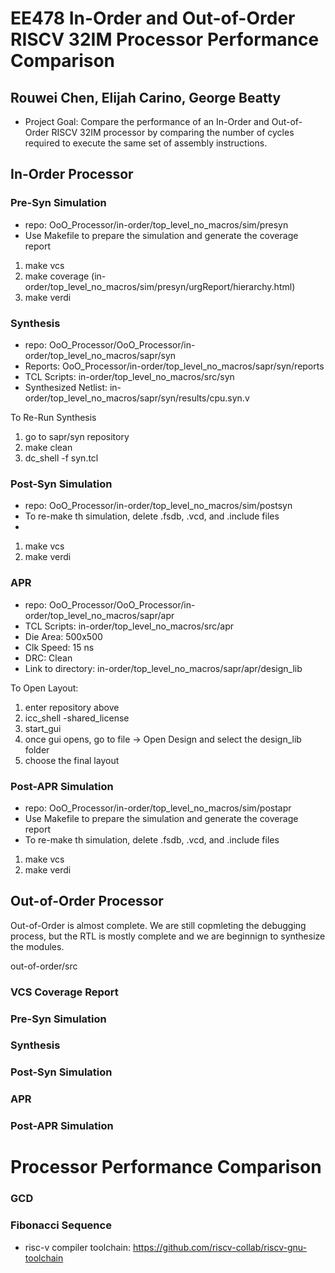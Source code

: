 # EE478 In-Order and Out-of-Order RISCV 32IM Processor Performance Comparison
## Rouwei Chen, Elijah Carino, George Beatty
- Project Goal: Compare the performance of an In-Order and Out-of-Order RISCV 32IM processor by 
  comparing the number of cycles required to execute the same set of assembly instructions.


## In-Order Processor 
### Pre-Syn Simulation
- repo: OoO_Processor/in-order/top_level_no_macros/sim/presyn
- Use Makefile to prepare the simulation and generate the coverage report

1. make vcs
2. make coverage (in-order/top_level_no_macros/sim/presyn/urgReport/hierarchy.html)
3. make verdi

### Synthesis
- repo: OoO_Processor/OoO_Processor/in-order/top_level_no_macros/sapr/syn
- Reports: OoO_Processor/in-order/top_level_no_macros/sapr/syn/reports
- TCL Scripts: in-order/top_level_no_macros/src/syn
- Synthesized Netlist: in-order/top_level_no_macros/sapr/syn/results/cpu.syn.v

To Re-Run Synthesis
1. go to sapr/syn repository
2. make clean
3. dc_shell -f syn.tcl

### Post-Syn Simulation
- repo: OoO_Processor/in-order/top_level_no_macros/sim/postsyn
- To re-make th simulation, delete .fsdb, .vcd, and .include files
- 
1. make vcs
3. make verdi

### APR
- repo: OoO_Processor/OoO_Processor/in-order/top_level_no_macros/sapr/apr
- TCL Scripts: in-order/top_level_no_macros/src/apr
- Die Area: 500x500
- Clk Speed: 15 ns
- DRC: Clean
- Link to directory: in-order/top_level_no_macros/sapr/apr/design_lib

To Open Layout:
1. enter repository above 
2. icc_shell -shared_license
3. start_gui
4. once gui opens, go to file -> Open Design and select the design_lib folder
5. choose the final layout

### Post-APR Simulation
- repo: OoO_Processor/in-order/top_level_no_macros/sim/postapr
- Use Makefile to prepare the simulation and generate the coverage report
- To re-make th simulation, delete .fsdb, .vcd, and .include files

1. make vcs
3. make verdi



## Out-of-Order Processor
Out-of-Order is almost complete. We are still copmleting the debugging process, but the RTL is mostly complete and we are beginnign 
to synthesize the modules. 

out-of-order/src

### VCS Coverage Report


### Pre-Syn Simulation


### Synthesis


### Post-Syn Simulation


### APR


### Post-APR Simulation



# Processor Performance Comparison 
### GCD

### Fibonacci Sequence



- risc-v compiler toolchain: https://github.com/riscv-collab/riscv-gnu-toolchain

